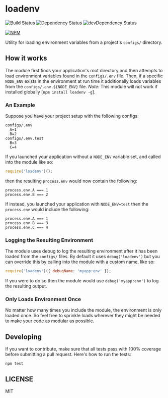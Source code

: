 # loadenv

![Build Status](https://travis-ci.org/Runnable/loadenv.svg?branch=master)
![Dependency Status](https://david-dm.org/Runnable/loadenv.svg)
![devDependency Status](https://david-dm.org/Runnable/loadenv/dev-status.svg)

[![NPM](https://nodei.co/npm/loadenv.png?compact=true)](https://nodei.co/npm/loadenv)

Utility for loading environment variables from a project's `configs/` directory.

## How it works

The module first finds your application's root directory and then attempts to
load environment variables found in the `configs/.env` file. Then, if a specific
`NODE_ENV` exists in the environment at run time it additionally loads variables
from the `configs/.env.${NODE_ENV}` file. *Note*: This module will not work if
installed globally [`npm install loadenv -g`].

### An Example

Suppose you have your project setup with the following configs:

```
configs/.env
  A=1
  B=2
configs/.env.test
  B=3
  C=4
```

If you launched your application without a `NODE_ENV` variable set, and called
into the module like so:

```js
require('loadenv')();
```

then the resulting `process.env` would now contain the following:

```
process.env.A === 1
process.env.B === 2
```

If instead, you launched your application with `NODE_ENV=test` then the
`process.env` would include the following:

```
process.env.A === 1
process.env.B === 3
process.env.C === 4
```

### Logging the Resulting Environment

The module uses debug to log the resulting environment after it has been loaded
from the `configs/` files. By default it uses `debug('loadenv')` but you can
override this by calling into the module with a custom name, like so:

```js
require('loadenv')({ debugName: 'myapp:env' });
```

If you were to do so then the module would use `debug('myapp:env')` to log the
resulting output.

### Only Loads Environment Once

No matter how many times you include the module, the environment is only loaded
once. So feel free to sprinkle loads wherever they might be needed to make your
code as modular as possible.

## Developing

If you want to contribute, make sure that all tests pass with 100% coverage
before submitting a pull request. Here's how to run the tests:

```
npm test
```


## LICENSE

MIT

